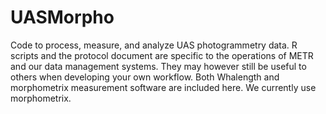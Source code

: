 # UASMorpho
Code to process, measure, and analyze UAS photogrammetry data. R scripts and the protocol document are specific to the operations of METR and our data management systems. They may however still be useful to others when developing your own workflow. Both Whalength and morphometrix measurement software are included here. We currently use morphometrix.
